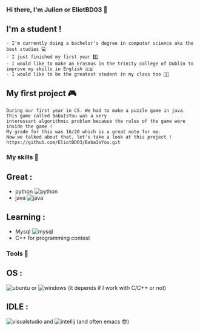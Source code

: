 ### Hi there, I'm Julien or EliotBD03 :wave:

## I'm a student !
    - I'm currently doing a bachelor's degree in computer science aka the best studies 💻 
    - I just finished my first year 1️⃣
    - I would like to make an Erasmus in the trinity college of Dublin to improve my skills in English 🇬🇧
    - I would like to be the greatest student in my class too 👨‍🎓

## My first project 🎮
    During our first year in CS. We had to make a puzzle game in java. This game called BabaIsYou was a very
    interessant algorithmic problem because the rules of the game were inside the game ! 
    My grade for this was 16/20 which is a great note for me. 
    Now we talked about that, let's take a look at this project ! 
    https://github.com/EliotBD03/BabaIsYou.git 

### My skills 🥷
## Great :
   - python ![python](https://user-images.githubusercontent.com/89980155/187883449-cdcb8c47-fdd5-4ce6-9dd5-a6800ac388ec.png)
   - java ![java](https://user-images.githubusercontent.com/89980155/187883631-9694550d-83cf-4250-a98b-7e6ce2fd1f8c.png)
## Learning :
   - Mysql ![mysql](https://user-images.githubusercontent.com/89980155/187883773-8bf2e405-7d5c-475b-bbf8-0df5c76a7236.png)
   - C++ for programming contest
### Tools 🧰
## OS :
   ![ubuntu](https://user-images.githubusercontent.com/89980155/187883831-616bfc44-1419-47e9-bf62-aa5a45864161.png) or ![windows](https://user-images.githubusercontent.com/89980155/187878659-c1106eda-68d5-44b9-8ef3-692b733d40d1.png) (it depends if I work with C/C++ or not)
## IDLE :
![visualstudio](https://user-images.githubusercontent.com/89980155/187884014-bca185b6-a6c6-44c7-9d0d-f6422db8c048.png) and ![intellij](https://user-images.githubusercontent.com/89980155/187879620-73561abf-e89d-4d15-ae70-cbe6e79ae54f.png) (and often emacs 😎)

